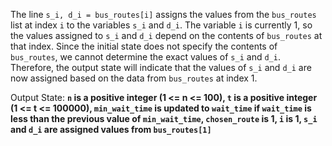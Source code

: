 The line `s_i, d_i = bus_routes[i]` assigns the values from the `bus_routes` list at index `i` to the variables `s_i` and `d_i`. The variable `i` is currently 1, so the values assigned to `s_i` and `d_i` depend on the contents of `bus_routes` at that index. Since the initial state does not specify the contents of `bus_routes`, we cannot determine the exact values of `s_i` and `d_i`. Therefore, the output state will indicate that the values of `s_i` and `d_i` are now assigned based on the data from `bus_routes` at index 1.

Output State: **`n` is a positive integer (1 <= n <= 100), `t` is a positive integer (1 <= t <= 100000), `min_wait_time` is updated to `wait_time` if `wait_time` is less than the previous value of `min_wait_time`, `chosen_route` is 1, `i` is 1, `s_i` and `d_i` are assigned values from `bus_routes[1]`**